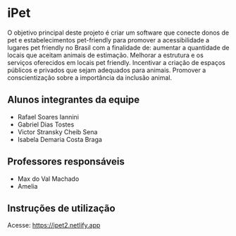 # iPet

O objetivo principal deste projeto é criar um software que conecte donos de pet e estabelecimentos pet-friendly para promover a acessibilidade a lugares pet friendly no Brasil com a finalidade de: aumentar a quantidade de locais que aceitam animais de estimação. Melhorar a estrutura e os serviços oferecidos em locais pet friendly. Incentivar a criação de espaços públicos e privados que sejam adequados para animais. Promover a conscientização sobre a importância da inclusão animal.

## Alunos integrantes da equipe

* Rafael Soares Iannini
* Gabriel Dias Tostes
* Victor Stransky Cheib Sena
* Isabela Demaria Costa Braga

## Professores responsáveis

* Max do Val Machado
* Amelia

## Instruções de utilização

Acesse: https://ipet2.netlify.app

